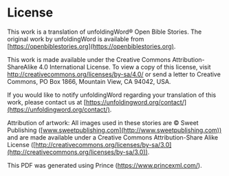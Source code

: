 # License

This work is a translation of unfoldingWord® Open Bible Stories. The original work by unfoldingWord is available from [https://openbiblestories.org](https://openbiblestories.org).

This work is made available under the Creative Commons Attribution-ShareAlike 4.0 International License. To view a copy of this license, visit http://creativecommons.org/licenses/by-sa/4.0/ or send a letter to Creative Commons, PO Box 1866, Mountain View, CA 94042, USA.

If you would like to notify unfoldingWord regarding your translation of this work, please contact us at [https://unfoldingword.org/contact/](https://unfoldingword.org/contact/).

Attribution of artwork: All images used in these stories are © Sweet Publishing ([www.sweetpublishing.com](http://www.sweetpublishing.com)) and are made available under a Creative Commons Attribution-Share Alike License ([http://creativecommons.org/licenses/by-sa/3.0](http://creativecommons.org/licenses/by-sa/3.0)).

This PDF was generated using Prince (https://www.princexml.com/).
